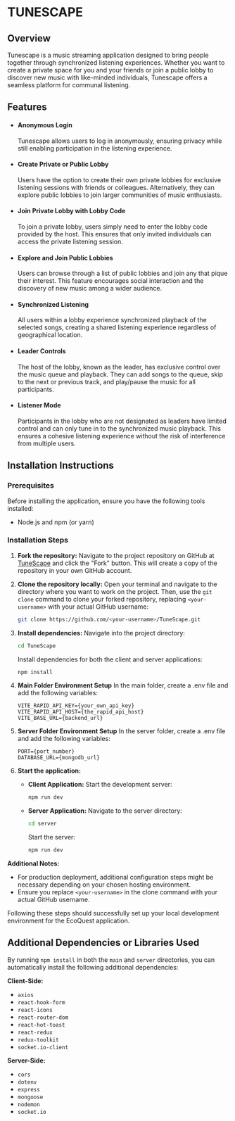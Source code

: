 # TUNESCAPE

## Overview

Tunescape is a music streaming application designed to bring people together through synchronized listening experiences. Whether you want to create a private space for you and your friends or join a public lobby to discover new music with like-minded individuals, Tunescape offers a seamless platform for communal listening.

## Features

- #### **Anonymous Login**

  Tunescape allows users to log in anonymously, ensuring privacy while still enabling participation in the listening experience.

- #### **Create Private or Public Lobby**

  Users have the option to create their own private lobbies for exclusive listening sessions with friends or colleagues. Alternatively, they can explore public lobbies to join larger communities of music enthusiasts.

- #### **Join Private Lobby with Lobby Code**

  To join a private lobby, users simply need to enter the lobby code provided by the host. This ensures that only invited individuals can access the private listening session.

- #### **Explore and Join Public Lobbies**

  Users can browse through a list of public lobbies and join any that pique their interest. This feature encourages social interaction and the discovery of new music among a wider audience.

- #### **Synchronized Listening**

  All users within a lobby experience synchronized playback of the selected songs, creating a shared listening experience regardless of geographical location.

- #### **Leader Controls**

  The host of the lobby, known as the leader, has exclusive control over the music queue and playback. They can add songs to the queue, skip to the next or previous track, and play/pause the music for all participants.

- #### **Listener Mode**
  Participants in the lobby who are not designated as leaders have limited control and can only tune in to the synchronized music playback. This ensures a cohesive listening experience without the risk of interference from multiple users.

## Installation Instructions

### Prerequisites

Before installing the application, ensure you have the following tools installed:

- Node.js and npm (or yarn)

### Installation Steps

1. **Fork the repository:**
   Navigate to the project repository on GitHub at [TuneScape](https://github.com/Adijainy/TuneScape) and click the "Fork" button. This will create a copy of the repository in your own GitHub account.

2. **Clone the repository locally:**
   Open your terminal and navigate to the directory where you want to work on the project. Then, use the `git clone` command to clone your forked repository, replacing `<your-username>` with your actual GitHub username:

   ```bash
   git clone https://github.com/<your-username>/TuneScape.git
   ```

3. **Install dependencies:**
   Navigate into the project directory:

   ```bash
   cd TuneScape
   ```

   Install dependencies for both the client and server applications:

   ```bash
   npm install
   ```

4. **Main Folder Environment Setup**
   In the main folder, create a .env file and add the following variables:

   ```plaintext
   VITE_RAPID_API_KEY={your_own_api_key}
   VITE_RAPID_API_HOST={the_rapid_api_host}
   VITE_BASE_URL={backend_url}
   ```

5. **Server Folder Environment Setup**
   In the server folder, create a .env file and add the following variables:

   ```plaintext
   PORT={port_number}
   DATABASE_URL={mongodb_url}
   ```

6. **Start the application:**

   - **Client Application:**
     Start the development server:

     ```bash
     npm run dev
     ```

   - **Server Application:**
     Navigate to the server directory:

     ```bash
     cd server
     ```

     Start the server:

     ```bash
     npm run dev
     ```

**Additional Notes:**

- For production deployment, additional configuration steps might be necessary depending on your chosen hosting environment.
- Ensure you replace `<your-username>` in the clone command with your actual GitHub username.

Following these steps should successfully set up your local development environment for the EcoQuest application.

## Additional Dependencies or Libraries Used

By running `npm install` in both the `main` and `server` directories, you can automatically install the following additional dependencies:

**Client-Side:**

- `axios`
- `react-hook-form`
- `react-icons`
- `react-router-dom`
- `react-hot-toast`
- `react-redux`
- `redux-toolkit`
- `socket.io-client`

**Server-Side:**

- `cors`
- `dotenv`
- `express`
- `mongoose`
- `nodemon`
- `socket.io`

